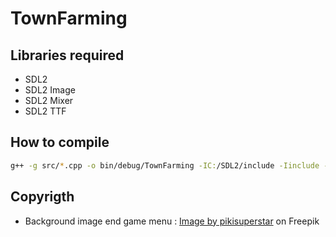# TownFarming

## Libraries required
- SDL2
- SDL2 Image
- SDL2 Mixer
- SDL2 TTF

## How to compile
```bash
g++ -g src/*.cpp -o bin/debug/TownFarming -IC:/SDL2/include -Iinclude -LC:/SDL2/lib -w -lmingw32 -lSDL2main -lSDL2 -lSDL2_image -lSDL2_mixer -lSDL2_ttf -mconsole
```

## Copyrigth
- Background image end game menu : <a href="https://www.freepik.com/free-vector/pixel-art-rural-landscape-background_49685499.htm#query=pixel%20art&position=3&from_view=keyword&track=ais&uuid=d27563f7-4b5d-4440-a8d9-02dfb56c9797">Image by pikisuperstar</a> on Freepik